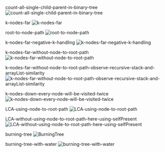 count-all-single-child-parent-in-binary-tree
![count-all-single-child-parent-in-binary-tree](https://user-images.githubusercontent.com/53194167/157482820-6353445a-3150-47e7-aae0-0bc396cabd7f.PNG)

k-nodes-far
![k-nodes-far](https://user-images.githubusercontent.com/53194167/157482823-f6f671d7-35bb-48fd-a178-32c3de0999bf.PNG)

root-to-node-path
![root-to-node-path](https://user-images.githubusercontent.com/53194167/157482813-ad6a1dc4-656e-4eab-97b1-ea54ab2a7262.PNG)

k-nodes-far-negative-k-handling
![k-nodes-far-negative-k-handling](https://user-images.githubusercontent.com/53194167/157482797-00935c29-a351-4dd0-871a-141bfbd3ea84.PNG)

k-nodes-far-without-node-to-root-path
![k-nodes-far-without-node-to-root-path](https://user-images.githubusercontent.com/53194167/157482799-c1ce0aaf-42d6-416a-b41b-07d08a93f4c9.PNG)

k-nodes-far-without-node-to-root-path-observe-recursive-stack-and-arrayList-similarity
![k-nodes-far-without-node-to-root-path-observe-recursive-stack-and-arrayList-similarity](https://user-images.githubusercontent.com/53194167/157482800-d75ff320-ee7e-4549-a3c4-9b844fa45814.PNG)

k-nodes-down-every-node-will-be-visited-twice
![k-nodes-down-every-node-will-be-visited-twice](https://user-images.githubusercontent.com/53194167/157482822-b10e9ee1-5a9b-414e-b1cd-bdc1f8447590.PNG)

LCA-using-node-to-root-path
![LCA-using-node-to-root-path](https://user-images.githubusercontent.com/53194167/157482808-5aad0223-ad21-4ca5-b38e-71842cc0c017.PNG)

LCA-without-using-node-to-root-path-here-using-selfPresent
![LCA-without-using-node-to-root-path-here-using-selfPresent](https://user-images.githubusercontent.com/53194167/157482811-5d93d135-8ec0-4904-abd3-6d52673628b4.PNG)

burning-tree
![BurningTree](https://user-images.githubusercontent.com/53194167/157482815-6d8e638e-46a0-4066-a40e-ea6615d54500.PNG)

burning-tree-with-water
![burning-tree-with-water](https://user-images.githubusercontent.com/53194167/157482817-3c382ae2-6d1b-441e-bb12-9a9d025cb93d.PNG)

